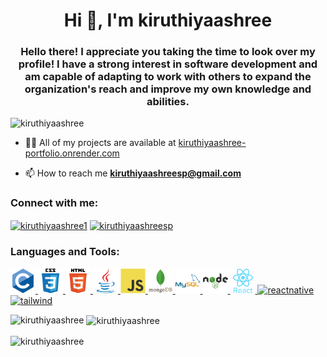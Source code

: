 <h1 align="center">Hi 👋, I'm kiruthiyaashree</h1>
<h3 align="center">Hello there! I appreciate you taking the time to look over my profile! I have a strong interest in software development and am capable of adapting to work with others to expand the organization's reach and improve my own knowledge and abilities.</h3>

<p align="left"> <img src="https://komarev.com/ghpvc/?username=kiruthiyaashree&label=Profile%20views&color=0e75b6&style=flat" alt="kiruthiyaashree" /> </p>

- 👨‍💻 All of my projects are available at [kiruthiyaashree-portfolio.onrender.com](kiruthiyaashree-portfolio.onrender.com)

- 📫 How to reach me **kiruthiyaashreesp@gmail.com**

<h3 align="left">Connect with me:</h3>
<p align="left">
<a href="https://www.hackerrank.com/kiruthiyaashree1" target="blank"><img align="center" src="https://raw.githubusercontent.com/rahuldkjain/github-profile-readme-generator/master/src/images/icons/Social/hackerrank.svg" alt="kiruthiyaashree1" height="30" width="40" /></a>
<a href="https://www.leetcode.com/kiruthiyaashreesp" target="blank"><img align="center" src="https://raw.githubusercontent.com/rahuldkjain/github-profile-readme-generator/master/src/images/icons/Social/leet-code.svg" alt="kiruthiyaashreesp" height="30" width="40" /></a>
</p>

<h3 align="left">Languages and Tools:</h3>
<p align="left"> <a href="https://www.cprogramming.com/" target="_blank" rel="noreferrer"> <img src="https://raw.githubusercontent.com/devicons/devicon/master/icons/c/c-original.svg" alt="c" width="40" height="40"/> </a> <a href="https://www.w3schools.com/css/" target="_blank" rel="noreferrer"> <img src="https://raw.githubusercontent.com/devicons/devicon/master/icons/css3/css3-original-wordmark.svg" alt="css3" width="40" height="40"/> </a> <a href="https://www.w3.org/html/" target="_blank" rel="noreferrer"> <img src="https://raw.githubusercontent.com/devicons/devicon/master/icons/html5/html5-original-wordmark.svg" alt="html5" width="40" height="40"/> </a> <a href="https://www.java.com" target="_blank" rel="noreferrer"> <img src="https://raw.githubusercontent.com/devicons/devicon/master/icons/java/java-original.svg" alt="java" width="40" height="40"/> </a> <a href="https://developer.mozilla.org/en-US/docs/Web/JavaScript" target="_blank" rel="noreferrer"> <img src="https://raw.githubusercontent.com/devicons/devicon/master/icons/javascript/javascript-original.svg" alt="javascript" width="40" height="40"/> </a> <a href="https://www.mongodb.com/" target="_blank" rel="noreferrer"> <img src="https://raw.githubusercontent.com/devicons/devicon/master/icons/mongodb/mongodb-original-wordmark.svg" alt="mongodb" width="40" height="40"/> </a> <a href="https://www.mysql.com/" target="_blank" rel="noreferrer"> <img src="https://raw.githubusercontent.com/devicons/devicon/master/icons/mysql/mysql-original-wordmark.svg" alt="mysql" width="40" height="40"/> </a> <a href="https://nodejs.org" target="_blank" rel="noreferrer"> <img src="https://raw.githubusercontent.com/devicons/devicon/master/icons/nodejs/nodejs-original-wordmark.svg" alt="nodejs" width="40" height="40"/> </a> <a href="https://reactjs.org/" target="_blank" rel="noreferrer"> <img src="https://raw.githubusercontent.com/devicons/devicon/master/icons/react/react-original-wordmark.svg" alt="react" width="40" height="40"/> </a> <a href="https://reactnative.dev/" target="_blank" rel="noreferrer"> <img src="https://reactnative.dev/img/header_logo.svg" alt="reactnative" width="40" height="40"/> </a> <a href="https://tailwindcss.com/" target="_blank" rel="noreferrer"> <img src="https://www.vectorlogo.zone/logos/tailwindcss/tailwindcss-icon.svg" alt="tailwind" width="40" height="40"/> </a> </p>

<p><img align="left" src="https://github-readme-stats.vercel.app/api/top-langs?username=kiruthiyaashree&show_icons=true&locale=en&layout=compact" alt="kiruthiyaashree" /></p>

<p>&nbsp;<img align="center" src="https://github-readme-stats.vercel.app/api?username=kiruthiyaashree&show_icons=true&locale=en" alt="kiruthiyaashree" /></p>

<p><img align="center" src="https://github-readme-streak-stats.herokuapp.com/?user=kiruthiyaashree&" alt="kiruthiyaashree" /></p>
